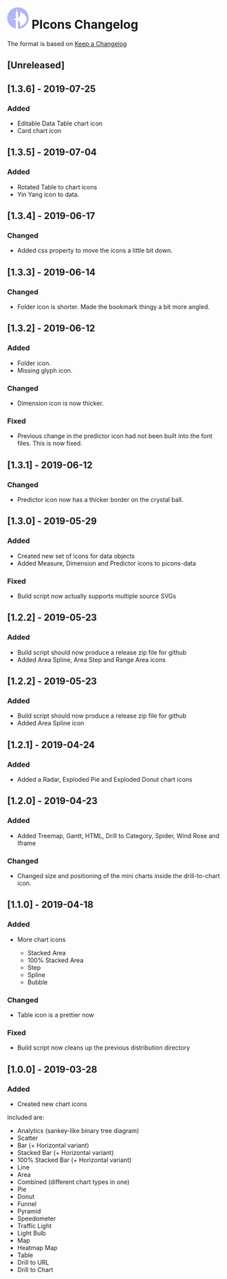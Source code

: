 # ![PIcons Logo](images/picons-logo-small.png) PIcons Changelog

The format is based on [Keep a Changelog](https://keepachangelog.com/en/1.0.0/)

## [Unreleased]

## [1.3.6] - 2019-07-25
### Added
- Editable Data Table chart icon
- Card chart icon

## [1.3.5] - 2019-07-04
### Added
- Rotated Table to chart icons
- Yin Yang icon to data.

## [1.3.4] - 2019-06-17
### Changed
- Added css property to move the icons a little bit down.

## [1.3.3] - 2019-06-14
### Changed
- Folder icon is shorter. Made the bookmark thingy a bit more angled.

## [1.3.2] - 2019-06-12
### Added
- Folder icon.
- Missing glyph icon.

### Changed
- Dimension icon is now thicker.

### Fixed
- Previous change in the predictor icon had not been built into the font files. This is now fixed.

## [1.3.1] - 2019-06-12
### Changed
- Predictor icon now has a thicker border on the crystal ball.

## [1.3.0] - 2019-05-29
### Added
- Created new set of icons for data objects
- Added Measure, Dimension and Predictor icons to picons-data

### Fixed
- Build script now actually supports multiple source SVGs

## [1.2.2] - 2019-05-23
### Added
- Build script should now produce a release zip file for github
- Added Area Spline, Area Step and Range Area icons


## [1.2.2] - 2019-05-23
### Added
- Build script should now produce a release zip file for github
- Added Area Spline icon

## [1.2.1] - 2019-04-24
### Added
- Added a Radar, Exploded Pie and Exploded Donut chart icons

## [1.2.0] - 2019-04-23
### Added
- Added Treemap, Gantt, HTML, Drill to Category, Spider, Wind Rose and Iframe

### Changed
- Changed size and positioning of the mini charts inside the drill-to-chart icon.

## [1.1.0] - 2019-04-18
### Added
- More chart icons

  * Stacked Area
  * 100% Stacked Area
  * Step
  * Spline
  * Bubble

### Changed
- Table icon is a prettier now

### Fixed
- Build script now cleans up the previous distribution directory

## [1.0.0] - 2019-03-28
### Added
- Created new chart icons

Included are:

 * Analytics (sankey-like binary tree diagram)
 * Scatter
 * Bar (+ Horizontal variant)
 * Stacked Bar (+ Horizontal variant)
 * 100% Stacked Bar (+ Horizontal variant)
 * Line
 * Area
 * Combined (different chart types in one)
 * Pie
 * Donut
 * Funnel
 * Pyramid
 * Speedometer
 * Traffic Light
 * Light Bulb
 * Map
 * Heatmap Map
 * Table
 * Drill to URL
 * Drill to Chart
